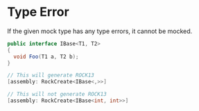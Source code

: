 # Type Error
If the given mock type has any type errors, it cannot be mocked.
```csharp
public interface IBase<T1, T2> 
{
  void Foo(T1 a, T2 b);
}

// This will generate ROCK13
[assembly: RockCreate<IBase<,>>]

// This will not generate ROCK13
[assembly: RockCreate<IBase<int, int>>]
```